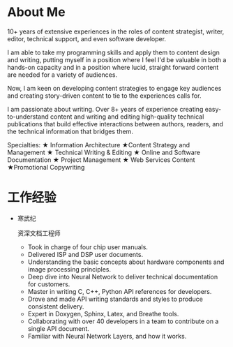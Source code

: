 # About Me

10+ years of extensive experiences in the roles of content strategist, writer, editor, technical support, and even software developer. 

I am able to take my programming skills and apply them to content design and writing, putting myself in a position where I feel I'd be valuable in both a hands-on capacity and in a position where lucid, straight forward content are needed for a variety of audiences.

Now, I am keen on developing content strategies to engage key audiences and creating story-driven content to tie to the experiences calls for.

I am passionate about writing. Over 8+ years of experience creating easy-to-understand content and writing and editing high-quality technical publications that build effective interactions between authors, readers, and the technical information that bridges them. 

Specialties: ★ Information Architecture ★Content Strategy and Management ★ Technical Writing & Editing ★ Online and Software Documentation ★ Project Management ★ Web Services Content ★Promotional Copywriting

# 工作经验

- 寒武纪 

  资深文档工程师
  
  - Took in charge of four chip user manuals.
  - Delivered ISP and DSP user documents.
  - Understanding the basic concepts about hardware components and image processing principles.
  - Deep dive into Neural Network to deliver technical documentation for customers.
  - Master in writing C, C++, Python API references for developers.
  - Drove and made API writing standards and styles to produce consistent delivery.
  - Expert in Doxygen, Sphinx, Latex, and Breathe tools.
  - Collaborating with over 40 developers in a team to contribute on a single API document.
  - Familiar with Neural Network Layers, and how it works.